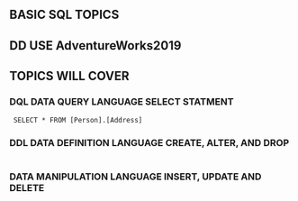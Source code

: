 ## BASIC SQL TOPICS
## DD USE AdventureWorks2019

## TOPICS WILL COVER 

### DQL DATA QUERY LANGUAGE SELECT STATMENT

```
 SELECT * FROM [Person].[Address]
```

### DDL DATA DEFINITION LANGUAGE CREATE, ALTER, AND DROP
```

```
### DATA MANIPULATION LANGUAGE INSERT, UPDATE AND DELETE 
```
```